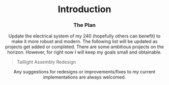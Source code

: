 <h1 align="center"> Introduction</h1>
	
<h3 align="center"> The Plan </h3>
		
			
<p align="center">
	Update the electrical system of my 240 (hopefully others can benefit) to make it more robust and modern.
	The following list will be updated as projects get added or completed.  There are some ambitious projects on the horizon.
	However, for right now I will keep my goals small and obtainable.
</p>
			
> Taillight Assembly Redesign
> 
		
<p align="center"> 
	Any suggestions for redesigns or improvements/fixes to my current implementations are always welcomed.
</p>
		

